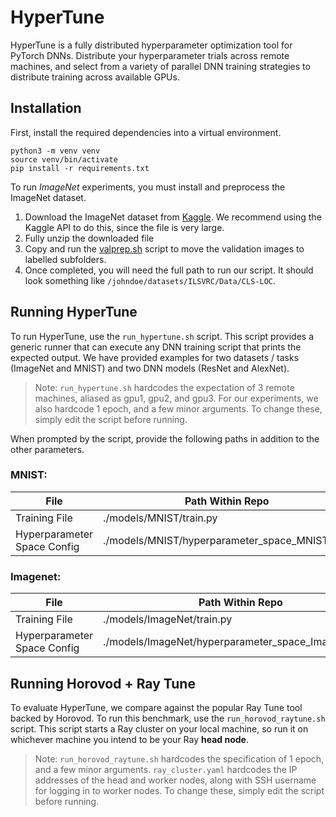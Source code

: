 # HyperTune

HyperTune is a fully distributed hyperparameter optimization tool for PyTorch DNNs.
Distribute your hyperparameter trials across remote machines, and select from a
variety of parallel DNN training strategies to distribute training across 
available GPUs.

## Installation
First, install the required dependencies into a virtual environment.
```
python3 -m venv venv
source venv/bin/activate
pip install -r requirements.txt
```

To run *ImageNet* experiments, you must install and preprocess the ImageNet dataset.

1. Download the ImageNet dataset from [Kaggle](
https://www.kaggle.com/c/imagenet-object-localization-challenge/data?select=imagenet_object_localization_patched2019.tar.gz
). We recommend using the Kaggle API to do this, since the file is very large.
2. Fully unzip the downloaded file
3. Copy and run the [valprep.sh](
https://raw.githubusercontent.com/soumith/imagenetloader.torch/master/valprep.sh
) script to move the validation images to labelled subfolders.
4. Once completed, you will need the full path to run our script. It should look
something like `/johndoe/datasets/ILSVRC/Data/CLS-LOC`.

## Running HyperTune
To run HyperTune, use the `run_hypertune.sh` script. This script provides a generic
runner that can execute any DNN training script that prints the expected output.
We have provided examples for two datasets / tasks (ImageNet and MNIST)
and two DNN models (ResNet and AlexNet).

> Note: `run_hypertune.sh` hardcodes the expectation of 3 remote machines, aliased as
gpu1, gpu2, and gpu3. For our experiments, we also hardcode 1 epoch, and a few minor
arguments. To change these, simply edit the script before running.

When prompted by the script, provide the following paths in addition to the other
parameters.

### MNIST:

| File                        | Path Within Repo                                     |
|-----------------------------|------------------------------------------------------|
| Training File               | ./models/MNIST/train.py       |
| Hyperparameter Space Config | ./models/MNIST/hyperparameter_space_MNIST.json |

### Imagenet:

| File                        | Path Within Repo                                     |
|-----------------------------|------------------------------------------------------|
| Training File               | ./models/ImageNet/train.py                           |
| Hyperparameter Space Config | ./models/ImageNet/hyperparameter_space_ImageNet.json |


## Running Horovod + Ray Tune
To evaluate HyperTune, we compare against the popular Ray Tune tool backed by Horovod.
To run this benchmark, use the `run_horovod_raytune.sh` script. This script starts a Ray
cluster on your local machine, so run it on whichever machine you intend to be your Ray
**head node**.

> Note: `run_horovod_raytune.sh` hardcodes the specification of 1 epoch, and a few minor
arguments. `ray_cluster.yaml` hardcodes the IP addresses of the head and worker nodes,
along with SSH username for logging in to worker nodes. To change these, simply edit the
script before running.

